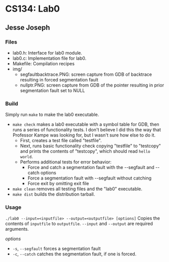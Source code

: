 # CS134: Lab0
## Jesse Joseph

### Files
* lab0.h: Interface for lab0 module.
* lab0.c: Implementation file for lab0.
* Makefile: Compilation recipes
* img/
	* segfaultbacktrace.PNG: screen capture from GDB of backtrace resulting in forced segmentation fault
	* nullptr.PNG: screen capture from GDB of the pointer resulting in prior segmentation fault set to NULL

### Build
Simply run `make` to make the lab0 executable.
* `make check` makes a lab0 executable with a symbol table for GDB, then runs a series of functionality tests. I don't believe I did this the way that Professor Kampe was looking for, but I wasn't sure how else to do it.
	* First, creates a test file called "testfile". 
	* Next, runs basic functionality check copying "testfile" to "testcopy" and prints the contents of "testcopy", which should read `hello world`.
	* Performs additional tests for error behavior:
		* Force and catch a segmentation fault with the --segfault and --catch options
		* Force a segmentation fault with --segfault without catching
		* Force exit by omitting exit file
* `make clean` removes all testing files and the "lab0" executable.
* `make dist` builds the distribution tarball.

### Usage
`./lab0 --input=<inputfile> --output=<outputfile> [options]`
Copies the contents of `inputfile` to `outputfile`. `--input` and `--output` are required arguments.

_options_
* `-s`, `--segfault` forces a segmentation fault
* `-c`, `--catch` catches the segmentation fault, if one is forced.
